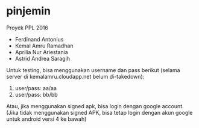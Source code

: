 # pinjemin
Proyek PPL 2016
- Ferdinand Antonius
- Kemal Amru Ramadhan
- Aprilia Nur Ariestania
- Astrid Andrea Saragih

Untuk testing, bisa menggunakan username dan pass berikut
(selama server di kemalamru.cloudapp.net belum di-takedown):
1) user/pass: aa/aa
2) user/pass: bb/bb

Atau, jika menggunakan signed apk, bisa login dengan google account.
(Jika tidak menggunakan signed APK, bisa tetap login dengan akun google untuk android versi 4 ke bawah)
